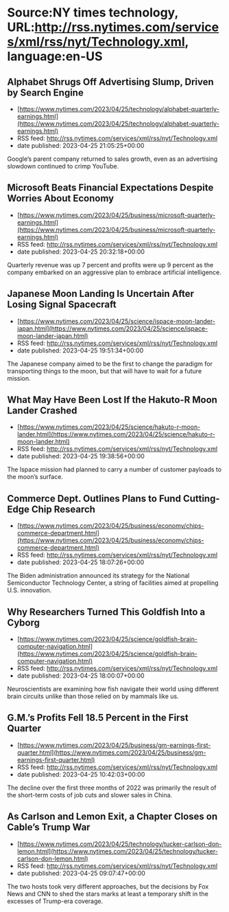 # Source:NY times technology, URL:http://rss.nytimes.com/services/xml/rss/nyt/Technology.xml, language:en-US

## Alphabet Shrugs Off Advertising Slump, Driven by Search Engine
 - [https://www.nytimes.com/2023/04/25/technology/alphabet-quarterly-earnings.html](https://www.nytimes.com/2023/04/25/technology/alphabet-quarterly-earnings.html)
 - RSS feed: http://rss.nytimes.com/services/xml/rss/nyt/Technology.xml
 - date published: 2023-04-25 21:05:25+00:00

Google’s parent company returned to sales growth, even as an advertising slowdown continued to crimp YouTube.

## Microsoft Beats Financial Expectations Despite Worries About Economy
 - [https://www.nytimes.com/2023/04/25/business/microsoft-quarterly-earnings.html](https://www.nytimes.com/2023/04/25/business/microsoft-quarterly-earnings.html)
 - RSS feed: http://rss.nytimes.com/services/xml/rss/nyt/Technology.xml
 - date published: 2023-04-25 20:32:18+00:00

Quarterly revenue was up 7 percent and profits were up 9 percent as the company embarked on an aggressive plan to embrace artificial intelligence.

## Japanese Moon Landing Is Uncertain After Losing Signal Spacecraft
 - [https://www.nytimes.com/2023/04/25/science/ispace-moon-lander-japan.html](https://www.nytimes.com/2023/04/25/science/ispace-moon-lander-japan.html)
 - RSS feed: http://rss.nytimes.com/services/xml/rss/nyt/Technology.xml
 - date published: 2023-04-25 19:51:34+00:00

The Japanese company aimed to be the first to change the paradigm for transporting things to the moon, but that will have to wait for a future mission.

## What May Have Been Lost If the Hakuto-R Moon Lander Crashed
 - [https://www.nytimes.com/2023/04/25/science/hakuto-r-moon-lander.html](https://www.nytimes.com/2023/04/25/science/hakuto-r-moon-lander.html)
 - RSS feed: http://rss.nytimes.com/services/xml/rss/nyt/Technology.xml
 - date published: 2023-04-25 19:38:56+00:00

The Ispace mission had planned to carry a number of customer payloads to the moon’s surface.

## Commerce Dept. Outlines Plans to Fund Cutting-Edge Chip Research
 - [https://www.nytimes.com/2023/04/25/business/economy/chips-commerce-department.html](https://www.nytimes.com/2023/04/25/business/economy/chips-commerce-department.html)
 - RSS feed: http://rss.nytimes.com/services/xml/rss/nyt/Technology.xml
 - date published: 2023-04-25 18:07:26+00:00

The Biden administration announced its strategy for the National Semiconductor Technology Center, a string of facilities aimed at propelling U.S. innovation.

## Why Researchers Turned This Goldfish Into a Cyborg
 - [https://www.nytimes.com/2023/04/25/science/goldfish-brain-computer-navigation.html](https://www.nytimes.com/2023/04/25/science/goldfish-brain-computer-navigation.html)
 - RSS feed: http://rss.nytimes.com/services/xml/rss/nyt/Technology.xml
 - date published: 2023-04-25 18:00:07+00:00

Neuroscientists are examining how fish navigate their world using different brain circuits unlike than those relied on by mammals like us.

## G.M.’s Profits Fell 18.5 Percent in the First Quarter
 - [https://www.nytimes.com/2023/04/25/business/gm-earnings-first-quarter.html](https://www.nytimes.com/2023/04/25/business/gm-earnings-first-quarter.html)
 - RSS feed: http://rss.nytimes.com/services/xml/rss/nyt/Technology.xml
 - date published: 2023-04-25 10:42:03+00:00

The decline over the first three months of 2022 was primarily the result of the short-term costs of job cuts and slower sales in China.

## As Carlson and Lemon Exit, a Chapter Closes on Cable’s Trump War
 - [https://www.nytimes.com/2023/04/25/technology/tucker-carlson-don-lemon.html](https://www.nytimes.com/2023/04/25/technology/tucker-carlson-don-lemon.html)
 - RSS feed: http://rss.nytimes.com/services/xml/rss/nyt/Technology.xml
 - date published: 2023-04-25 09:07:47+00:00

The two hosts took very different approaches, but the decisions by Fox News and CNN to shed the stars marks at least a temporary shift in the excesses of Trump-era coverage.

